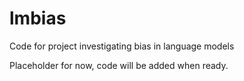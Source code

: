 # lmbias
Code for project investigating bias in language models

Placeholder for now, code will be added when ready.
